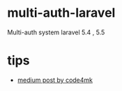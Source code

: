 # multi-auth-laravel
Multi-auth system laravel 5.4 , 5.5

# tips 

* [medium post by code4mk](https://medium.com/hello-laravel/multiple-authentication-system-laravel-5-4-ac94c759638a)
